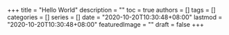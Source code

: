 +++
title = "Hello World"
description = ""
toc = true
authors = []
tags = []
categories = []
series = []
date =  "2020-10-20T10:30:48+08:00"
lastmod = "2020-10-20T10:30:48+08:00"
featuredImage = ""
draft = false
+++
